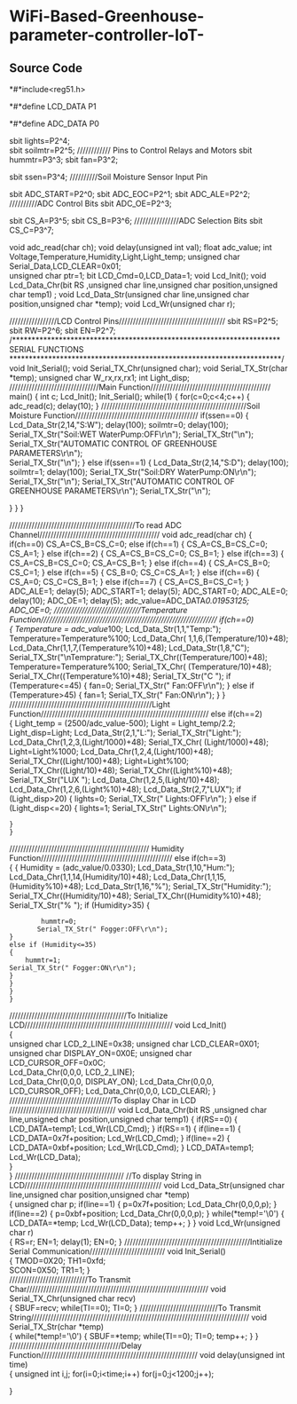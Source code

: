 # WiFi-Based-Greenhouse-parameter-controller-IoT-

## Source Code

*#*include<reg51.h>

*#*define LCD_DATA	P1

*#*define ADC_DATA	P0

sbit lights=P2^4;				
sbit soilmtr=P2^5;				//////////// Pins to Control Relays and Motors 
sbit hummtr=P3^3;
sbit fan=P3^2;

sbit ssen=P3^4;					//////////Soil Moisture Sensor Input Pin

sbit ADC_START=P2^0;
sbit ADC_EOC=P2^1;
sbit ADC_ALE=P2^2;					//////////ADC Control Bits
sbit ADC_OE=P2^3;

sbit CS_A=P3^5;	
sbit CS_B=P3^6;				////////////////ADC Selection Bits
sbit CS_C=P3^7;

void adc_read(char ch);
void delay(unsigned int val);
float adc_value;
int Voltage,Temperature,Humidity,Light,Light_temp;
unsigned char Serial_Data,LCD_CLEAR=0x01;	
unsigned char ptr=1;
bit LCD_Cmd=0,LCD_Data=1;
void Lcd_Init();
void Lcd_Data_Chr(bit RS ,unsigned char line,unsigned char position,unsigned char temp1) ;
void Lcd_Data_Str(unsigned char line,unsigned char position,unsigned char *temp);
void Lcd_Wr(unsigned char r);

/////////////////LCD Control  Pins//////////////////////////////////////
sbit RS=P2^5;
sbit RW=P2^6;
sbit EN=P2^7;
/*********************************************************************
                       SERIAL FUNCTIONS
**********************************************************************/
void Init_Serial();
void Serial_TX_Chr(unsigned char);
void Serial_TX_Str(char *temp); 
unsigned char W_rx,rx,rx1;
int Light_disp;
////////////////////////////////Main Function///////////////////////////////////////////
main()
{
 int c;
Lcd_Init(); 
Init_Serial();
while(1)
{ 
		for(c=0;c<4;c++)
		{
			adc_read(c);
			delay(10);
		}
////////////////////////////////////////////////////Soil Moisture Function////////////////////////////////////////////
		if(ssen==0)
		{
			Lcd_Data_Str(2,14,"S:W");
			delay(100);
			 soilmtr=0;
			delay(100);
			 Serial_TX_Str("Soil:WET            WaterPump:OFF\r\n"); 
			 Serial_TX_Str("\n");
			   Serial_TX_Str("AUTOMATIC CONTROL OF GREENHOUSE PARAMETERS\r\n");			
			   Serial_TX_Str("\n");
			}
			else if(ssen==1)
			{ 
			Lcd_Data_Str(2,14,"S:D");
			delay(100);
			 soilmtr=1;
			delay(100);
			Serial_TX_Str("Soil:DRY            WaterPump:ON\r\n"); 
			 Serial_TX_Str("\n");
			 Serial_TX_Str("AUTOMATIC CONTROL OF GREENHOUSE PARAMETERS\r\n"); 
			 Serial_TX_Str("\n");

}
}
 }

/////////////////////////////////////////////To read ADC Channel///////////////////////////////////////////
void adc_read(char ch)
{
	if(ch==0)
		CS_A=CS_B=CS_C=0;
	else if(ch==1)
	{
		CS_A=CS_B=CS_C=0;
		CS_A=1;
	}
	else if(ch==2)
	{
		CS_A=CS_B=CS_C=0;
		CS_B=1;
	}
	else if(ch==3)
	{
		CS_A=CS_B=CS_C=0;
		CS_A=CS_B=1;
	}
	else if(ch==4)
	{
		CS_A=CS_B=0;
		CS_C=1;
	}
	else if(ch==5)
	{
		CS_B=0;
		CS_C=CS_A=1;
	}
	else if(ch==6)
	{
		CS_A=0;
		CS_C=CS_B=1;
	}
	else if(ch==7)
	{
		CS_A=CS_B=CS_C=1;
	}
	ADC_ALE=1;
	delay(5);
	ADC_START=1;
	delay(5);
	ADC_START=0;
	ADC_ALE=0;
	delay(10);
	ADC_OE=1;
	delay(5);
	adc_value=ADC_DATA*0.01953125;
	ADC_OE=0;
///////////////////////////////Temperature Function///////////////////////////////////////////////////////////////
	if(ch==0)                   
	{
		Temperature = adc_value*100;
        Lcd_Data_Str(1,1,"Temp:");
		Temperature=Temperature%100;
		Lcd_Data_Chr( 1,1,6,(Temperature/10)+48);
		Lcd_Data_Chr(1,1,7,(Temperature%10)+48);
		Lcd_Data_Str(1,8,"C");
        Serial_TX_Str("\nTemprature:");
		Serial_TX_Chr((Temperature/100)+48);
		Temperature=Temperature%100;
		Serial_TX_Chr( (Temperature/10)+48);
	    Serial_TX_Chr((Temperature%10)+48);
		Serial_TX_Str("C    ");
		if (Temperature<=45)
	{
		fan=0;
		Serial_TX_Str(" Fan:OFF\r\n");
	}
	else if (Temperature>45)
	{
		fan=1;
		Serial_TX_Str(" Fan:ON\r\n");
	}
	}
///////////////////////////////////////////////////Light  Function////////////////////////////////////////////////////////////
	else if(ch==2)           
	{
	  Light_temp = (2500/adc_value-500);
		Light = Light_temp/2.2;
		Light_disp=Light;
		Lcd_Data_Str(2,1,"L:");
		Serial_TX_Str("Light:");
		Lcd_Data_Chr(1,2,3,(Light/1000)+48);
		Serial_TX_Chr( (Light/1000)+48);
		Light=Light%1000;
		Lcd_Data_Chr(1,2,4,(Light/100)+48);
		Serial_TX_Chr((Light/100)+48);
		Light=Light%100;
		Serial_TX_Chr((Light/10)+48);
		Serial_TX_Chr((Light%10)+48);
		Serial_TX_Str("LUX      ");
		Lcd_Data_Chr(1,2,5,(Light/10)+48);
		Lcd_Data_Chr(1,2,6,(Light%10)+48);
		Lcd_Data_Str(2,7,"LUX");
	if (Light_disp>20)
	{
			lights=0;
		   Serial_TX_Str(" Lights:OFF\r\n");
	}
	else if (Light_disp<=20)
	{
		lights=1;
	Serial_TX_Str(" Lights:ON\r\n");
	
	}
	}
////////////////////////////////////////////////// Humidity Function///////////////////////////////////////////////
else if(ch==3)           
	{
		 {
		Humidity = (adc_value/0.0330);
		Lcd_Data_Str(1,10,"Hum:");
		Lcd_Data_Chr(1,1,14,(Humidity/10)+48);
		Lcd_Data_Chr(1,1,15,(Humidity%10)+48);
		Lcd_Data_Str(1,16,"%");
		Serial_TX_Str("Humidity:");
		Serial_TX_Chr((Humidity/10)+48);
		Serial_TX_Chr((Humidity%10)+48);
		Serial_TX_Str("%       ");
	if (Humidity>35)
	{
		
			hummtr=0;
		   Serial_TX_Str(" Fogger:OFF\r\n");
	}
	else if (Humidity<=35)
	{
		hummtr=1;
	Serial_TX_Str(" Fogger:ON\r\n");
	}
	}
	}
	}
//////////////////////////////////////////To Initialize LCD/////////////////////////////////////////////////////
void Lcd_Init()			
  {     
unsigned char LCD_2_LINE=0x38;
unsigned char LCD_CLEAR=0X01;
unsigned char DISPLAY_ON=0X0E;
unsigned char LCD_CURSOR_OFF=0x0C;						
		Lcd_Data_Chr(0,0,0, LCD_2_LINE);		
		Lcd_Data_Chr(0,0,0, DISPLAY_ON);
		Lcd_Data_Chr(0,0,0, LCD_CURSOR_OFF);
		Lcd_Data_Chr(0,0,0, LCD_CLEAR);
   }						
/////////////////////////////////////To display Char in LCD //////////////////////////////////////
void Lcd_Data_Chr(bit RS ,unsigned char line,unsigned char position,unsigned char temp1)
{
if(RS==0)
{
LCD_DATA=temp1;
Lcd_Wr(LCD_Cmd);
}
if(RS==1)
{
   if(line==1)
    {
    LCD_DATA=0x7f+position;
	Lcd_Wr(LCD_Cmd);
    }
   if(line==2)
    {
    LCD_DATA=0xbf+position;
    Lcd_Wr(LCD_Cmd);
    }
	LCD_DATA=temp1;
	Lcd_Wr(LCD_Data);		
}		
}
///////////////////////////////////////  //To display String in LCD/////////////////////////////////////////////////
void Lcd_Data_Str(unsigned char line,unsigned char position,unsigned char *temp)                                                                           
{
unsigned char p;
if(line==1)
{
p=0x7f+position;
Lcd_Data_Chr(0,0,0,p);
}
if(line==2)
{
p=0xbf+position;
Lcd_Data_Chr(0,0,0,p);
}
while(*temp!='\0')
	{			
	LCD_DATA=*temp;
	Lcd_Wr(LCD_Data); 
    temp++;
}
}
void Lcd_Wr(unsigned char r)           
{
RS=r;
EN=1;
delay(1);
EN=0;
}
/////////////////////////////////////////////Intitialize Serial Communication///////////////////////////
void Init_Serial()                  
{
TMOD=0X20;
TH1=0xfd;			
SCON=0X50;
TR1=1;
}			
////////////////////////////To Transmit Char/////////////////////////////////////////////////////////////////
void Serial_TX_Chr(unsigned char recv)                
{
SBUF=recv;
while(TI==0);
TI=0;
}
////////////////////////////To Transmit String//////////////////////////////////////////////////////////////////////////////
void Serial_TX_Str(char *temp)         
{
while(*temp!='\0')
{
SBUF=*temp;
while(TI==0);
TI=0;
temp++;
}
}
////////////////////////////////////////Delay Function////////////////////////////////////////////////////////
void delay(unsigned int time)                  
{
unsigned int i,j;
for(i=0;i<time;i++)
for(j=0;j<1200;j++);

}
